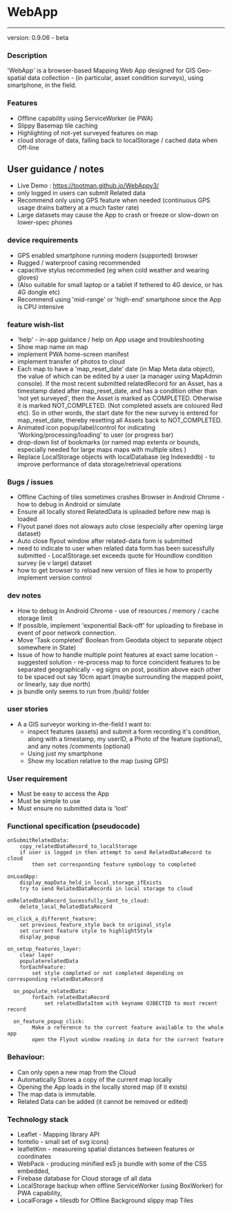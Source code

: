 # WebApp
---
version: 0.9.06 - beta

###  Description
'WebApp' is a browser-based Mapping Web App designed for GIS Geo-spatial data collection - (in particular, asset condition surveys), using smartphone, in the field.

### Features
 - Offline capability using ServiceWorker (ie PWA)
 - Slippy Basemap tile caching
 - Highlighting of not-yet surveyed features on map
 - cloud storage of data, falling back to localStorage / cached data when Off-line

## User guidance / notes
 - Live Demo : <https://tootman.github.io/WebAppv3/>
 - only logged in users can submit Related data
 - Recommend only using GPS feature when needed (continuous GPS usage drains battery at a much faster rate)
 - Large datasets may cause the App to crash or freeze or slow-down on lower-spec phones

### device requirements
 - GPS enabled smartphone running modern (supported) browser
 - Rugged / waterproof casing recommended
 - capacitive stylus recommeded (eg when cold weather and wearing gloves)
 - (Also suitable for small laptop or a tablet if tethered to 4G device, or has 4G dongle etc)
 - Recommend using 'mid-range' or 'high-end' smartphone since the App is CPU intensive

### feature wish-list
   - 'help' - in-app guidance / help on App usage and troubleshooting   
  - Show map name on map  
  - implement PWA home-screen manifest
  - implement  transfer of photos to cloud
 -  Each map to have a 'map_reset_date' date (in Map Meta data object), the value of which can be edited by a user (a manager using MapAdmin console). If the most recent submitted relatedRecord for an Asset, has a timestamp dated after  map_reset_date, and has a condition other than 'not yet surveyed', then the Asset is marked as COMPLETED. Otherwise it is marked NOT_COMPLETED. (Not completed assets are coloured Red etc). So in other words,  the start date for the new survey is entered for map_reset_date, thereby resetting all Assets back to NOT_COMPLETED.  
  - Animated icon popup/label/control for indicating  'Working/processing/loading' to user (or progress bar)
   - drop-down list of bookmarks (or named map extents or bounds, especially needed for large maps maps with multiple sites )
   - Replace LocalStorage objects with localDatabase (eg Indexeddb) - to improve performance of data storage/retrieval operations

### Bugs / issues
 - Offline Caching of tiles sometimes crashes Browser  in Android Chrome - how to debug in Android or simulate
  - Ensure all locally stored RelatedData is uploaded before new map is loaded
   - Flyout panel does not aloways auto close (especially after opening large dataset)
   - Auto close flyout window after related-data form is submitted
   - need to indicate to user when related data form has been sucessfully submitted
    - LocalStorage.set exceeds quote for Houndlow condition survey (ie v large) dataset
   - how to get browser to reload new version of files ie how to propertly implement version control

### dev notes
- How to debug in Android Chrome - use of resources / memory / cache storage limit
- If possible, implement 'exponential Back-off' for uploading to firebase in event of poor network connection.
- Move 'Task completed' Boolean from Geodata object to separate object somewhere in State)
 - Issue of how to handle multiple point features at exact same location - suggested solution - re-process map to force coincident features to be separated geographically - eg signs on post, position above each other to be spaced out say 10cm apart (maybe surrounding the mapped point, or linearly, say due north)
 - js bundle only seems to run from /build/ folder

### user stories
* A a GIS surveyor working in-the-field I want to:
    *  inspect features (assets) and submit a form recording it's condition, along with a timestamp, my userID, a Photo of the feature (optional), and any notes /comments (optional)
    *  Using just my smartphone
    *  Show my location relative to the map (using GPS)

### User requirement
 * Must be easy to access the App
 * Must be simple to use
 * Must ensure no submitted data is 'lost'

### Functional specification (pseudocode)
    onSubmitRelatedData:
        copy_relatedDataRecord_to_localStorage
        if user is logged in then attempt to send RelatedDataRecord to cloud
            then set corresponding feature symbology to completed

    onLoadApp:
        display_mapData_held_in_local_storage_ifExists
        try to send RelatedDataRecords in local storage to cloud

    onRelatedDataRecord_Sucessfully_Sent_to_cloud:
        delete_local_RelatedDataRecord

    on_click_a_different_feature:
        set previous_feature_style back to original_style
        set current feature style to highlightStyle
        display_popup

    on_setup_features_layer:
        clear layer
        populaterelatedData
        forEachFeature:
            set style completed or not completed depending on corresponding relatedDataRecord

      on_populate_relatedData:
            forEach relatedDataRecord
                set relatedDataItem with keyname OJBECTID to most recent record

      on_feature_popup_click:
            Make a reference to the current feature available to the whole app
            open the Flyout window reading in data for the current feature


### Behaviour:
 - Can only open a new map from the Cloud
 - Automatically Stores a copy of the current map locally
 - Opening the App loads in the locally stored map (if it exists)
 - The map data is immutable.
  - Related Data can be added (it cannot be removed or edited)

### Technology stack
 - Leaflet  - Mapping library API
 - fontello - small set of svg icons)
 - leafletKnn - measureing spatial distances between features or coordinates  
 - WebPack -  producing minified es5 js bundle with some of the CSS embedded,
 - Firebase database for Cloud storage of all data
 - LocalStorage backup when offline ServiceWorker (using BoxWorker) for PWA capability,
 - LocalForage + tilesdb for Offline Background slippy map Tiles
